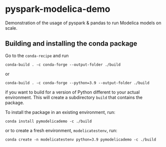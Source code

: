 # pyspark-modelica-demo
Demonstration of the usage of pyspark &amp; pandas to run Modelica models on scale.

## Building and installing the conda package
Go to the `conda-recipe` and run

    conda-build . -c conda-forge --output-folder ./build

or

    conda-build . -c conda-forge --python=3.9 --output-folder ./build

if you want to build for a version of Python different to your actual environment. This will create a subdirectory `build` that contains the package.

To install the package in an existing environment, run:

    conda install pymodelicademo -c ./build

or to create a fresh environment, `modelicatestenv`, run:

    conda create -n modelicatestenv python=3.9 pymodelicademo -c ./build

